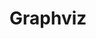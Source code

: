 # Graphviz

<include repo_url="https://github.com/foliant-docs/foliantcontrib.graphviz.git" path="README.md" sethead="2" nohead="true"></include>
